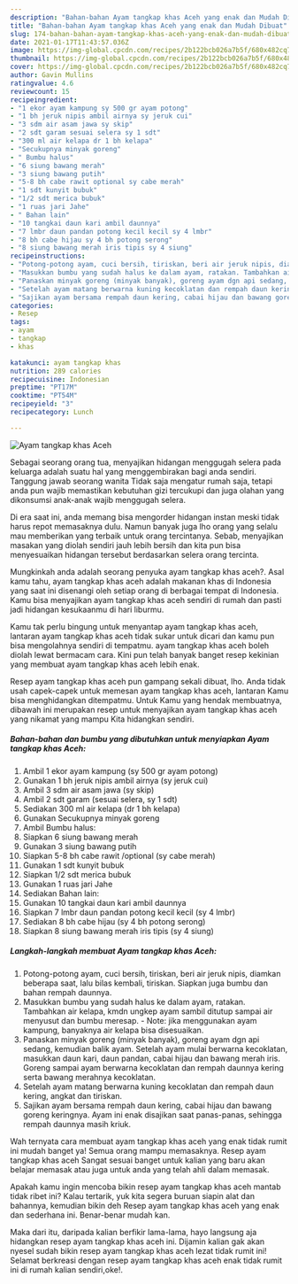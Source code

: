 ```yaml
---
description: "Bahan-bahan Ayam tangkap khas Aceh yang enak dan Mudah Dibuat"
title: "Bahan-bahan Ayam tangkap khas Aceh yang enak dan Mudah Dibuat"
slug: 174-bahan-bahan-ayam-tangkap-khas-aceh-yang-enak-dan-mudah-dibuat
date: 2021-01-17T11:43:57.036Z
image: https://img-global.cpcdn.com/recipes/2b122bcb026a7b5f/680x482cq70/ayam-tangkap-khas-aceh-foto-resep-utama.jpg
thumbnail: https://img-global.cpcdn.com/recipes/2b122bcb026a7b5f/680x482cq70/ayam-tangkap-khas-aceh-foto-resep-utama.jpg
cover: https://img-global.cpcdn.com/recipes/2b122bcb026a7b5f/680x482cq70/ayam-tangkap-khas-aceh-foto-resep-utama.jpg
author: Gavin Mullins
ratingvalue: 4.6
reviewcount: 15
recipeingredient:
- "1 ekor ayam kampung sy 500 gr ayam potong"
- "1 bh jeruk nipis ambil airnya sy jeruk cui"
- "3 sdm air asam jawa sy skip"
- "2 sdt garam sesuai selera sy 1 sdt"
- "300 ml air kelapa dr 1 bh kelapa"
- "Secukupnya minyak goreng"
- " Bumbu halus"
- "6 siung bawang merah"
- "3 siung bawang putih"
- "5-8 bh cabe rawit optional sy cabe merah"
- "1 sdt kunyit bubuk"
- "1/2 sdt merica bubuk"
- "1 ruas jari Jahe"
- " Bahan lain"
- "10 tangkai daun kari ambil daunnya"
- "7 lmbr daun pandan potong kecil kecil sy 4 lmbr"
- "8 bh cabe hijau sy 4 bh potong serong"
- "8 siung bawang merah iris tipis sy 4 siung"
recipeinstructions:
- "Potong-potong ayam, cuci bersih, tiriskan, beri air jeruk nipis, diamkan beberapa saat, lalu bilas kembali, tiriskan. Siapkan juga bumbu dan bahan rempah daunnya."
- "Masukkan bumbu yang sudah halus ke dalam ayam, ratakan. Tambahkan air kelapa, kmdn ungkep ayam sambil ditutup sampai air menyusut dan bumbu meresap.  Note: jika menggunakan ayam kampung, banyaknya air kelapa bisa disesuaikan."
- "Panaskan minyak goreng (minyak banyak), goreng ayam dgn api sedang, kemudian balik ayam. Setelah ayam mulai berwarna kecoklatan, masukkan daun kari, daun pandan, cabai hijau dan bawang merah iris. Goreng sampai ayam berwarna kecoklatan dan rempah daunnya kering serta bawang merahnya kecoklatan."
- "Setelah ayam matang berwarna kuning kecoklatan dan rempah daun kering, angkat dan tiriskan."
- "Sajikan ayam bersama rempah daun kering, cabai hijau dan bawang goreng keringnya. Ayam ini enak disajikan saat panas-panas, sehingga rempah daunnya masih kriuk."
categories:
- Resep
tags:
- ayam
- tangkap
- khas

katakunci: ayam tangkap khas 
nutrition: 289 calories
recipecuisine: Indonesian
preptime: "PT17M"
cooktime: "PT54M"
recipeyield: "3"
recipecategory: Lunch

---
```



![Ayam tangkap khas Aceh](https://img-global.cpcdn.com/recipes/2b122bcb026a7b5f/680x482cq70/ayam-tangkap-khas-aceh-foto-resep-utama.jpg)

Sebagai seorang orang tua, menyajikan hidangan menggugah selera pada keluarga adalah suatu hal yang menggembirakan bagi anda sendiri. Tanggung jawab seorang  wanita Tidak saja mengatur rumah saja, tetapi anda pun wajib memastikan kebutuhan gizi tercukupi dan juga olahan yang dikonsumsi anak-anak wajib menggugah selera.

Di era  saat ini, anda memang bisa mengorder hidangan instan meski tidak harus repot memasaknya dulu. Namun banyak juga lho orang yang selalu mau memberikan yang terbaik untuk orang tercintanya. Sebab, menyajikan masakan yang diolah sendiri jauh lebih bersih dan kita pun bisa menyesuaikan hidangan tersebut berdasarkan selera orang tercinta. 



Mungkinkah anda adalah seorang penyuka ayam tangkap khas aceh?. Asal kamu tahu, ayam tangkap khas aceh adalah makanan khas di Indonesia yang saat ini disenangi oleh setiap orang di berbagai tempat di Indonesia. Kamu bisa menyajikan ayam tangkap khas aceh sendiri di rumah dan pasti jadi hidangan kesukaanmu di hari liburmu.

Kamu tak perlu bingung untuk menyantap ayam tangkap khas aceh, lantaran ayam tangkap khas aceh tidak sukar untuk dicari dan kamu pun bisa mengolahnya sendiri di tempatmu. ayam tangkap khas aceh boleh diolah lewat bermacam cara. Kini pun telah banyak banget resep kekinian yang membuat ayam tangkap khas aceh lebih enak.

Resep ayam tangkap khas aceh pun gampang sekali dibuat, lho. Anda tidak usah capek-capek untuk memesan ayam tangkap khas aceh, lantaran Kamu bisa menghidangkan ditempatmu. Untuk Kamu yang hendak membuatnya, dibawah ini merupakan resep untuk menyajikan ayam tangkap khas aceh yang nikamat yang mampu Kita hidangkan sendiri.

<!--inarticleads1-->

##### Bahan-bahan dan bumbu yang dibutuhkan untuk menyiapkan Ayam tangkap khas Aceh:

1. Ambil 1 ekor ayam kampung (sy 500 gr ayam potong)
1. Gunakan 1 bh jeruk nipis ambil airnya (sy jeruk cui)
1. Ambil 3 sdm air asam jawa (sy skip)
1. Ambil 2 sdt garam (sesuai selera, sy 1 sdt)
1. Sediakan 300 ml air kelapa (dr 1 bh kelapa)
1. Gunakan Secukupnya minyak goreng
1. Ambil  Bumbu halus:
1. Siapkan 6 siung bawang merah
1. Gunakan 3 siung bawang putih
1. Siapkan 5-8 bh cabe rawit /optional (sy cabe merah)
1. Gunakan 1 sdt kunyit bubuk
1. Siapkan 1/2 sdt merica bubuk
1. Gunakan 1 ruas jari Jahe
1. Sediakan  Bahan lain:
1. Gunakan 10 tangkai daun kari ambil daunnya
1. Siapkan 7 lmbr daun pandan potong kecil kecil (sy 4 lmbr)
1. Sediakan 8 bh cabe hijau (sy 4 bh potong serong)
1. Siapkan 8 siung bawang merah iris tipis (sy 4 siung)




<!--inarticleads2-->

##### Langkah-langkah membuat Ayam tangkap khas Aceh:

1. Potong-potong ayam, cuci bersih, tiriskan, beri air jeruk nipis, diamkan beberapa saat, lalu bilas kembali, tiriskan. Siapkan juga bumbu dan bahan rempah daunnya.
1. Masukkan bumbu yang sudah halus ke dalam ayam, ratakan. Tambahkan air kelapa, kmdn ungkep ayam sambil ditutup sampai air menyusut dan bumbu meresap.  - Note: jika menggunakan ayam kampung, banyaknya air kelapa bisa disesuaikan.
1. Panaskan minyak goreng (minyak banyak), goreng ayam dgn api sedang, kemudian balik ayam. Setelah ayam mulai berwarna kecoklatan, masukkan daun kari, daun pandan, cabai hijau dan bawang merah iris. Goreng sampai ayam berwarna kecoklatan dan rempah daunnya kering serta bawang merahnya kecoklatan.
1. Setelah ayam matang berwarna kuning kecoklatan dan rempah daun kering, angkat dan tiriskan.
1. Sajikan ayam bersama rempah daun kering, cabai hijau dan bawang goreng keringnya. Ayam ini enak disajikan saat panas-panas, sehingga rempah daunnya masih kriuk.




Wah ternyata cara membuat ayam tangkap khas aceh yang enak tidak rumit ini mudah banget ya! Semua orang mampu memasaknya. Resep ayam tangkap khas aceh Sangat sesuai banget untuk kalian yang baru akan belajar memasak atau juga untuk anda yang telah ahli dalam memasak.

Apakah kamu ingin mencoba bikin resep ayam tangkap khas aceh mantab tidak ribet ini? Kalau tertarik, yuk kita segera buruan siapin alat dan bahannya, kemudian bikin deh Resep ayam tangkap khas aceh yang enak dan sederhana ini. Benar-benar mudah kan. 

Maka dari itu, daripada kalian berfikir lama-lama, hayo langsung aja hidangkan resep ayam tangkap khas aceh ini. Dijamin kalian gak akan nyesel sudah bikin resep ayam tangkap khas aceh lezat tidak rumit ini! Selamat berkreasi dengan resep ayam tangkap khas aceh enak tidak rumit ini di rumah kalian sendiri,oke!.

